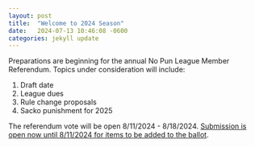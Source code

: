 ```yaml
---
layout: post
title:  "Welcome to 2024 Season"
date:   2024-07-13 10:46:08 -0600
categories: jekyll update
---
```


Preparations are beginning for the annual No Pun League Member Referendum.
Topics under consideration will include:
1. Draft date
2. League dues
3. Rule change proposals
4. Sacko punishment for 2025

The referendum vote will be open 8/11/2024 - 8/18/2024. 
[Submission is open now until 8/11/2024 for items to be added to the ballot][1].


[1]:https://forms.gle/uvhFHMzCuoUHYXAv6
